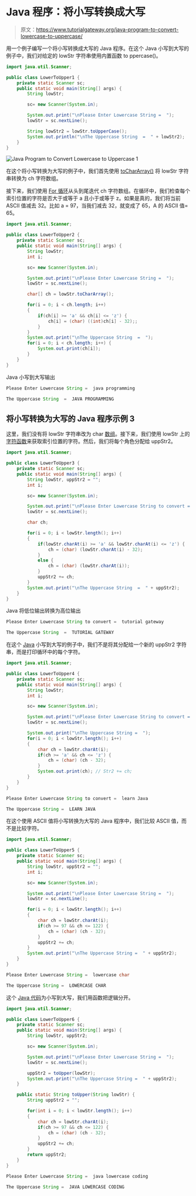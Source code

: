 # Java 程序：将小写转换成大写

> 原文：<https://www.tutorialgateway.org/java-program-to-convert-lowercase-to-uppercase/>

用一个例子编写一个将小写转换成大写的 Java 程序。在这个 Java 小写到大写的例子中，我们对给定的 lowStr 字符串使用内置函数 to ppercase()。

```java
import java.util.Scanner;

public class LowerToUpper1 {
	private static Scanner sc;
	public static void main(String[] args) {
		String lowStr;

		sc= new Scanner(System.in);

		System.out.print("\nPlease Enter Lowercase String =  ");
		lowStr = sc.nextLine();

		String lowStr2 = lowStr.toUpperCase();	
		System.out.println("\nThe Uppercase String  =  " + lowStr2);
	}
}
```

![Java Program to Convert Lowercase to Uppercase 1](img/901652d4dadfc2a66273dae57356e3c9.png)

在这个将小写转换为大写的例子中，我们首先使用 [toCharArray()](https://www.tutorialgateway.org/java-tochararray-method/) 将 lowStr 字符串转换为 ch 字符数组。

接下来，我们使用 [For 循环](https://www.tutorialgateway.org/java-for-loop/)从头到尾迭代 ch 字符数组。在循环中，我们检查每个索引位置的字符是否大于或等于 a 且小于或等于 z。如果是真的，我们将当前 ASCII 值减去 32。比如 a = 97，当我们减去 32，就变成了 65，A 的 ASCII 值= 65。

```java
import java.util.Scanner;

public class LowerToUpper2 {
	private static Scanner sc;
	public static void main(String[] args) {
		String lowStr;
		int i;

		sc= new Scanner(System.in);

		System.out.print("\nPlease Enter Lowercase String =  ");
		lowStr = sc.nextLine();

		char[] ch = lowStr.toCharArray();

		for(i = 0; i < ch.length; i++)
		{
			if(ch[i] >= 'a' && ch[i] <= 'z') {
				ch[i] = (char) ((int)ch[i] - 32);;
			}
		}
		System.out.print("\nThe Uppercase String  =  ");
		for(i = 0; i < ch.length; i++) {
			System.out.print(ch[i]);
		}
	}
}
```

Java 小写到大写输出

```java
Please Enter Lowercase String =  java programming

The Uppercase String  =  JAVA PROGRAMMING
```

## 将小写转换为大写的 Java 程序示例 3

这里，我们没有将 lowStr 字符串改为 char [数组](https://www.tutorialgateway.org/java-array/)。接下来，我们使用 lowStr 上的[字符函数](https://www.tutorialgateway.org/java-charat-method/)来获取索引位置的字符。然后，我们将每个角色分配给 uppStr2。

```java
import java.util.Scanner;

public class LowerToUpper3 {
	private static Scanner sc;
	public static void main(String[] args) {
		String lowStr, uppStr2 = "";
		int i;

		sc= new Scanner(System.in);

		System.out.print("\nPlease Enter Lowercase String to convert =  ");
		lowStr = sc.nextLine();

		char ch;

		for(i = 0; i < lowStr.length(); i++)
		{
			if(lowStr.charAt(i) >= 'a' && lowStr.charAt(i) <= 'z') {
				ch = (char) (lowStr.charAt(i) - 32);
			}
			else {
				ch = (char) (lowStr.charAt(i));
			}
			uppStr2 += ch;
		}
		System.out.print("\nThe Uppercase String  =  " + uppStr2);
	}
}
```

Java 将低位输出转换为高位输出

```java
Please Enter Lowercase String to convert =  tutorial gateway

The Uppercase String  =  TUTORIAL GATEWAY
```

在这个 [Java](https://www.tutorialgateway.org/java-tutorial/) 小写到大写的例子中，我们不是将其分配给一个新的 uppStr2 字符串，而是打印循环中的每个字符。

```java
import java.util.Scanner;

public class LowerToUpper4 {
	private static Scanner sc;
	public static void main(String[] args) {
		String lowStr;
		int i;

		sc= new Scanner(System.in);

		System.out.print("\nPlease Enter Lowercase String to convert =  ");
		lowStr = sc.nextLine();

		System.out.print("\nThe Uppercase String =  ");
		for(i = 0; i < lowStr.length(); i++)
		{
			char ch = lowStr.charAt(i);
			if(ch >= 'a' && ch <= 'z') {
				ch = (char) (ch - 32);
			}
			System.out.print(ch); // Str2 += ch;
		}
	}
}
```

```java
Please Enter Lowercase String to convert =  learn Java

The Uppercase String =  LEARN JAVA
```

在这个使用 ASCII 值将小写转换为大写的 Java 程序中，我们比较 ASCII 值，而不是比较字符。

```java
import java.util.Scanner;

public class LowerToUpper5 {
	private static Scanner sc;
	public static void main(String[] args) {
		String lowStr, uppStr2 = "";
		int i;

		sc= new Scanner(System.in);

		System.out.print("\nPlease Enter Lowercase String =  ");
		lowStr = sc.nextLine();

		for(i = 0; i < lowStr.length(); i++)
		{
			char ch = lowStr.charAt(i);
			if(ch >= 97 && ch <= 122) {
				ch = (char) (ch - 32);
			}
			uppStr2 += ch;
		}
		System.out.print("\nThe Uppercase String =  " + uppStr2);
	}
}
```

```java
Please Enter Lowercase String =  lowercase char

The Uppercase String =  LOWERCASE CHAR
```

这个 [Java 代码](https://www.tutorialgateway.org/learn-java-programs/)为小写到大写，我们用函数把逻辑分开。

```java
import java.util.Scanner;

public class LowerToUpper6 {
	private static Scanner sc;
	public static void main(String[] args) {
		String lowStr, uppStr2;

		sc= new Scanner(System.in);

		System.out.print("\nPlease Enter Lowercase String =  ");
		lowStr = sc.nextLine();

		uppStr2 = toUpper(lowStr);
		System.out.print("\nThe Uppercase String =  " + uppStr2);
	}

	public static String toUpper(String lowStr) {
		String uppStr2 = "";

		for(int i = 0; i < lowStr.length(); i++)
		{
			char ch = lowStr.charAt(i);
			if(ch >= 97 && ch <= 122) {
				ch = (char) (ch - 32);
			}
			uppStr2 += ch;
		}
		return uppStr2;
	}
}
```

```java
Please Enter Lowercase String =  java lowercase coding

The Uppercase String =  JAVA LOWERCASE CODING
```